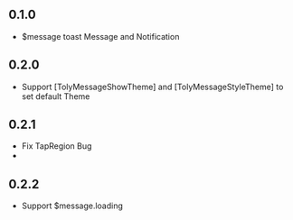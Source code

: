 ## 0.1.0

* $message toast Message and Notification

## 0.2.0

* Support [TolyMessageShowTheme] and [TolyMessageStyleTheme] to set default Theme

## 0.2.1

* Fix TapRegion Bug
* 
## 0.2.2

* Support $message.loading 